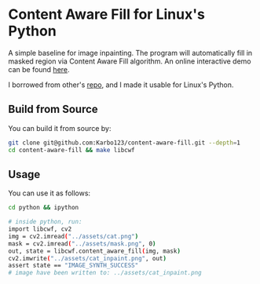 # Content Aware Fill for Linux's Python

A simple baseline for image inpainting. The program will automatically fill in masked region via Content Aware Fill algorithm. An online interactive demo can be found [here](https://61315.github.io/resynthesizer/painter.html).

I borrowed from other's [repo](https://github.com/61315/resynthesizer), and I made it usable for Linux's Python.

## Build from Source

You can build it from source by:
```bash
git clone git@github.com:Karbo123/content-aware-fill.git --depth=1
cd content-aware-fill && make libcwf
```

## Usage

You can use it as follows:
```bash
cd python && ipython

# inside python, run:
import libcwf, cv2
img = cv2.imread("../assets/cat.png")
mask = cv2.imread("../assets/mask.png", 0)
out, state = libcwf.content_aware_fill(img, mask)
cv2.imwrite("../assets/cat_inpaint.png", out)
assert state == "IMAGE_SYNTH_SUCCESS"
# image have been written to: ../assets/cat_inpaint.png

```


